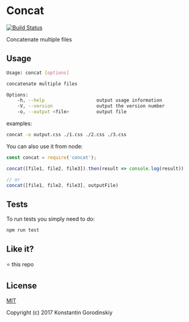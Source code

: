 # Concat

[![Build Status](https://travis-ci.org/gko/concat.svg?branch=master)](https://travis-ci.org/gko/concat)

Concatenate multiple files

## Usage

```bash
Usage: concat [options]

concatenate multiple files

Options:
    -h, --help                   output usage information
    -V, --version                output the version number
    -o, --output <file>          output file
```

examples:
```bash
concat -o output.css ./1.css ./2.css ./3.css
```

You can also use it from node:

```javascript
const concat = require('concat');

concat([file1, file2, file3]).then(result => console.log(result))

// or
concat([file1, file2, file3], outputFile)
```

## Tests

To run tests you simply need to do:
```bash
npm run test
```

## Like it?

:star: this repo

## License

[MIT](http://opensource.org/licenses/MIT)

Copyright (c) 2017 Konstantin Gorodinskiy
